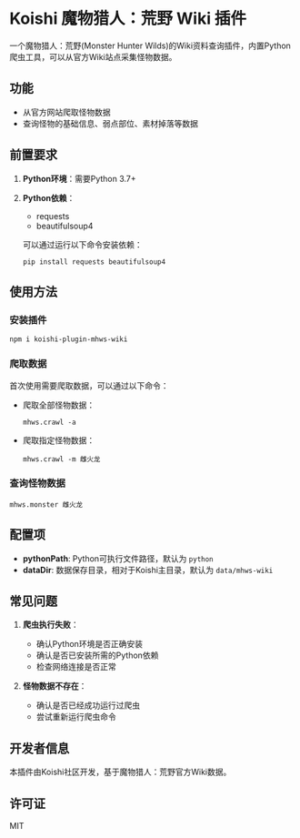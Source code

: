 # Koishi 魔物猎人：荒野 Wiki 插件

一个魔物猎人：荒野(Monster Hunter Wilds)的Wiki资料查询插件，内置Python爬虫工具，可以从官方Wiki站点采集怪物数据。

## 功能

- 从官方网站爬取怪物数据
- 查询怪物的基础信息、弱点部位、素材掉落等数据

## 前置要求

1. **Python环境**：需要Python 3.7+
2. **Python依赖**：
   - requests
   - beautifulsoup4
   
   可以通过运行以下命令安装依赖：
   ```
   pip install requests beautifulsoup4
   ```

## 使用方法

### 安装插件

```
npm i koishi-plugin-mhws-wiki
```

### 爬取数据

首次使用需要爬取数据，可以通过以下命令：

- 爬取全部怪物数据：
  ```
  mhws.crawl -a
  ```

- 爬取指定怪物数据：
  ```
  mhws.crawl -m 雌火龙
  ```

### 查询怪物数据

```
mhws.monster 雌火龙
```

## 配置项

- **pythonPath**: Python可执行文件路径，默认为 `python`
- **dataDir**: 数据保存目录，相对于Koishi主目录，默认为 `data/mhws-wiki`

## 常见问题

1. **爬虫执行失败**：
   - 确认Python环境是否正确安装
   - 确认是否已安装所需的Python依赖
   - 检查网络连接是否正常

2. **怪物数据不存在**：
   - 确认是否已经成功运行过爬虫
   - 尝试重新运行爬虫命令

## 开发者信息

本插件由Koishi社区开发，基于魔物猎人：荒野官方Wiki数据。

## 许可证

MIT
